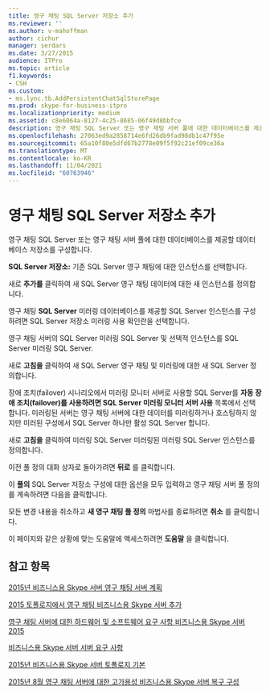 ```yaml
---
title: 영구 채팅 SQL Server 저장소 추가
ms.reviewer: ''
ms.author: v-mahoffman
author: cichur
manager: serdars
ms.date: 3/27/2015
audience: ITPro
ms.topic: article
f1.keywords:
- CSH
ms.custom:
- ms.lync.tb.AddPersistentChatSqlStorePage
ms.prod: skype-for-business-itpro
ms.localizationpriority: medium
ms.assetid: c8e6064a-8127-4c25-8685-06f49d8bbfce
description: 영구 채팅 SQL Server 또는 영구 채팅 서버 풀에 대한 데이터베이스를 제공할 데이터베이스 저장소를 구성합니다.
ms.openlocfilehash: 27063ed9a2858714e6fd26db9fad98db1c47f95e
ms.sourcegitcommit: 65a10f80e5dfd67b2778e09f5f92c21ef09ce36a
ms.translationtype: MT
ms.contentlocale: ko-KR
ms.lasthandoff: 11/04/2021
ms.locfileid: "60763946"
---
```

# <a name="add-persistent-chat-sql-server-store"></a>영구 채팅 SQL Server 저장소 추가
 
영구 채팅 SQL Server 또는 영구 채팅 서버 풀에 대한 데이터베이스를 제공할 데이터베이스 저장소를 구성합니다.
  
 **SQL Server 저장소:** 기존 SQL Server 영구 채팅에 대한 인스턴스를 선택합니다.
  
새로 **추가를** 클릭하여 새 SQL Server 영구 채팅 데이터에 대한 새 인스턴스를 정의합니다.
  
영구 채팅 **SQL Server** 미러링 데이터베이스를 제공할 SQL Server 인스턴스를 구성하려면 SQL Server 저장소 미러링 사용 확인란을 선택합니다.
  
영구 채팅  서버의 SQL Server 미러링 SQL Server 및 선택적 인스턴스를 SQL Server 미러링 SQL Server.
  
새로 **고침을** 클릭하여 새 SQL Server 영구 채팅 및 미러링에 대한 새 SQL Server 정의합니다.
  
장애 조치(failover) 시나리오에서 미러링 모니터 서버로 사용할 SQL Server를 **자동 장애 조치(failover)를 사용하려면 SQL Server 미러링 모니터 서버 사용** 목록에서 선택합니다. 미러링된 서버는 영구 채팅 서버에 대한 데이터를 미러링하거나 호스팅하지 않지만 미러된 구성에서 SQL Server 하나만 활성 SQL Server 합니다.
  
새로 **고침을** 클릭하여 미러링 SQL Server 미러링된 미러링 SQL Server 인스턴스를 정의합니다.
  
이전 풀 정의 대화 상자로 돌아가려면 **뒤로** 를 클릭합니다.
  
이 **풀의** SQL Server 저장소 구성에 대한 옵션을 모두 입력하고 영구 채팅 서버 풀 정의를 계속하려면 다음을 클릭합니다.
  
모든 변경 내용을 취소하고 **새 영구 채팅 풀 정의** 마법사를 종료하려면 **취소** 를 클릭합니다.
  
이 페이지와 같은 상황에 맞는 도움말에 액세스하려면 **도움말** 을 클릭합니다.
  
## <a name="see-also"></a>참고 항목

[2015년 비즈니스용 Skype 서버 영구 채팅 서버 계획](../../plan-your-deployment/persistent-chat-server/persistent-chat-server.md)
  
[2015 토폴로지에서 영구 채팅 비즈니스용 Skype 서버 추가](../../deploy/deploy-persistent-chat-server/add-persistent-chat-server.md)
  
[영구 채팅 서버에 대한 하드웨어 및 소프트웨어 요구 사항 비즈니스용 Skype 서버 2015](../../plan-your-deployment/persistent-chat-server/hardware-and-software-requirements.md)
  
[비즈니스용 Skype 서버 서버 요구 사항](../../plan-your-deployment/requirements-for-your-environment/server-requirements.md)
  
[2015년 비즈니스용 Skype 서버 토폴로지 기본](../../plan-your-deployment/topology-basics/topology-basics.md)
  
[2015년 8월 영구 채팅 서버에 대한 고가용성 비즈니스용 Skype 서버 복구 구성](../../deploy/deploy-persistent-chat-server/configure-hadr-for-persistent-chat.md)
